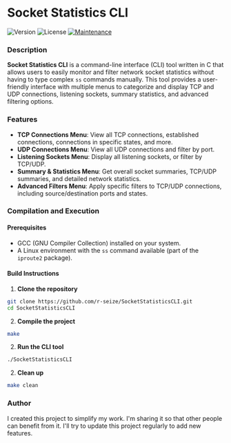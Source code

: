 # Socket Statistics CLI

![Version](https://img.shields.io/badge/version-1.0.0-blue)
![License](https://img.shields.io/badge/license-GPL%20v3-800080?style=flat-square)
[![Maintenance](https://img.shields.io/badge/Maintained%3F-yes-green.svg)](https://GitHub.com/Naereen/StrapDown.js/graphs/commit-activity)

### Description

**Socket Statistics CLI** is a command-line interface (CLI) tool written in C that allows users to easily monitor and filter network socket statistics without having to type complex `ss` commands manually. This tool provides a user-friendly interface with multiple menus to categorize and display TCP and UDP connections, listening sockets, summary statistics, and advanced filtering options.

### Features

- **TCP Connections Menu**: View all TCP connections, established connections, connections in specific states, and more.
- **UDP Connections Menu**: View all UDP connections and filter by port.
- **Listening Sockets Menu**: Display all listening sockets, or filter by TCP/UDP.
- **Summary & Statistics Menu**: Get overall socket summaries, TCP/UDP summaries, and detailed network statistics.
- **Advanced Filters Menu**: Apply specific filters to TCP/UDP connections, including source/destination ports and states.

### Compilation and Execution

#### Prerequisites

- GCC (GNU Compiler Collection) installed on your system.
- A Linux environment with the `ss` command available (part of the `iproute2` package).

#### Build Instructions

1. **Clone the repository**

```bash
git clone https://github.com/r-seize/SocketStatisticsCLI.git
cd SocketStatisticsCLI
```

2. **Compile the project**

```bash
make
```

2. **Run the CLI tool**

```bash
./SocketStatisticsCLI
```

2. **Clean up**

```bash
make clean
```

### Author

I created this project to simplify my work. I'm sharing it so that other people can benefit from it. I'll try to update this project regularly to add new features. 


